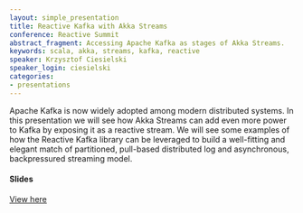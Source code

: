 ```yaml
---
layout: simple_presentation
title: Reactive Kafka with Akka Streams 
conference: Reactive Summit
abstract_fragment: Accessing Apache Kafka as stages of Akka Streams. 
keywords: scala, akka, streams, kafka, reactive
speaker: Krzysztof Ciesielski
speaker_login: ciesielski
categories:
- presentations
---
```


Apache Kafka is now widely adopted among modern distributed systems. In this presentation we will see how Akka Streams can add even more power to Kafka by exposing it as a reactive stream. We will see some examples of how the Reactive Kafka library can be leveraged to build a well-fitting and elegant match of partitioned, pull-based distributed log and asynchronous, backpressured streaming model. 

<h4>Slides</h4>

[View here](http://www.slideshare.net/kpciesielski/reactive-kafka-with-akka-streams)
